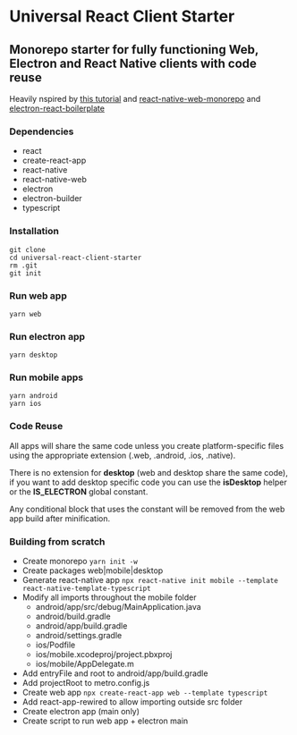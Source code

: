 # Universal React Client Starter

## Monorepo starter for fully functioning Web, Electron and React Native clients with code reuse

Heavily nspired by [this tutorial](https://dev.to/brunolemos/tutorial-100-code-sharing-between-ios-android--web-using-react-native-web-andmonorepo-4pej) and [react-native-web-monorepo](https://github.com/brunolemos/react-native-web-monorepo) and [electron-react-boilerplate](https://github.com/electron-react-boilerplate/electron-react-boilerplate)

### Dependencies

- react
- create-react-app
- react-native
- react-native-web
- electron
- electron-builder
- typescript

### Installation

```
git clone
cd universal-react-client-starter
rm .git
git init
```

### Run web app

```
yarn web
```

### Run electron app

```
yarn desktop
```

### Run mobile apps

```
yarn android
yarn ios
```

### Code Reuse
All apps will share the same code unless you create platform-specific files using the appropriate extension (.web, .android, .ios, .native).

There is no extension for **desktop** (web and desktop share the same code), if you want to add desktop specific code you can use the **isDesktop** helper or the **__IS_ELECTRON__** global constant.

Any conditional block that uses the constant will be removed from the web app build after minification.

### Building from scratch

- Create monorepo `yarn init -w`
- Create packages web|mobile|desktop
- Generate react-native app `npx react-native init mobile --template react-native-template-typescript`
- Modify all imports throughout the mobile folder
  - android/app/src/debug/MainApplication.java
  - android/build.gradle
  - android/app/build.gradle
  - android/settings.gradle
  - ios/Podfile
  - ios/mobile.xcodeproj/project.pbxproj
  - ios/mobile/AppDelegate.m
- Add entryFile and root to android/app/build.gradle
- Add projectRoot to metro.config.js
- Create web app `npx create-react-app web --template typescript`
- Add react-app-rewired to allow importing outside src folder
- Create electron app (main only)
- Create script to run web app + electron main
